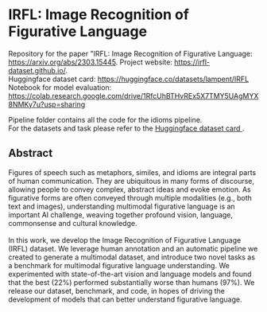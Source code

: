 # IRFL: Image Recognition of Figurative Language 

Repository for the paper "IRFL: Image Recognition of Figurative Language: https://arxiv.org/abs/2303.15445. 
Project website: https://irfl-dataset.github.io/.   
Huggingface dataset card: https://huggingface.co/datasets/lampent/IRFL   
Notebook for model evaluation: https://colab.research.google.com/drive/1RfcUhBTHvREx5X7TMY5UAgMYX8NMKy7u?usp=sharing

Pipeline folder contains all the code for the idioms pipeline. <br>
For the datasets and task please refer to the <a href="https://huggingface.co/datasets/lampent/IRFL"> Huggingface dataset card </a>.

## Abstract
Figures of speech such as metaphors, similes, and idioms are integral parts of human communication. They are ubiquitous in many forms of discourse, allowing people to convey complex, abstract ideas and evoke emotion. As figurative forms are often conveyed through multiple modalities (e.g., both text and images), understanding multimodal figurative language is an important AI challenge, weaving together profound vision, language, commonsense and cultural knowledge.
<br><br>
In this work, we develop the Image Recognition of Figurative Language (IRFL) dataset. We leverage human annotation and an automatic pipeline we created to generate a multimodal dataset, and introduce two novel tasks as a benchmark for multimodal figurative language understanding. We experimented with state-of-the-art vision and language models and found that the best (22%) performed substantially worse than humans (97%). We release our dataset, benchmark, and code, in hopes of driving the development of models that can better understand figurative language.
